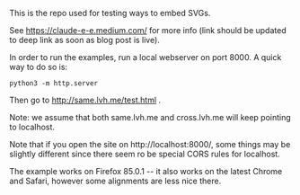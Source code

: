 This is the repo used for testing ways to embed SVGs.

See https://claude-e-e.medium.com/ for more info (link should be updated to deep link as soon as blog post is live).

In order to run the examples, run a local webserver on port 8000.
A quick way to do so is:

`python3 -m http.server`

Then go to http://same.lvh.me/test.html .

Note: we assume that both same.lvh.me and cross.lvh.me will keep pointing to localhost.

Note that if you open the site on http://localhost:8000/, some things may be slightly different since there seem ro be special CORS rules for localhost.

The example works on Firefox 85.0.1 -- it also works on the latest Chrome and Safari, however some alignments are less nice there.
